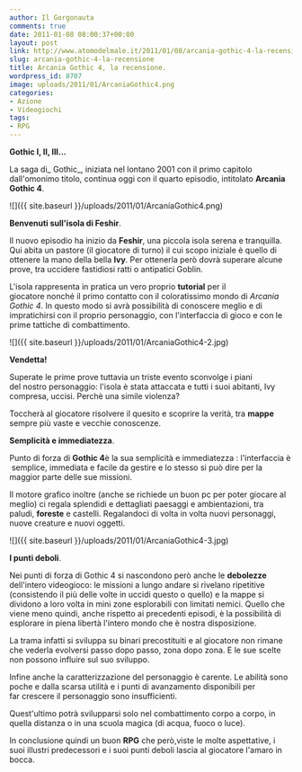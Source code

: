 ```yaml
---
author: Il Gorgonauta
comments: true
date: 2011-01-08 08:00:37+00:00
layout: post
link: http://www.atomodelmale.it/2011/01/08/arcania-gothic-4-la-recensione/
slug: arcania-gothic-4-la-recensione
title: Arcania Gothic 4, la recensione.
wordpress_id: 8707
image: uploads/2011/01/ArcaniaGothic4.png
categories:
- Azione
- Videogiochi
tags:
- RPG
---
```


**Gothic I, II, III...**

La saga di_ Gothic_, iniziata nel lontano 2001 con il primo capitolo dall'omonimo titolo, continua oggi con il quarto episodio, intitolato **Arcania Gothic 4**.

![]({{ site.baseurl }}/uploads/2011/01/ArcaniaGothic4.png)

**Benvenuti sull'isola di Feshir**.

Il nuovo episodio ha inizio da **Feshir**, una piccola isola serena e tranquilla. Qui abita un pastore (il giocatore di turno) il cui scopo iniziale è quello di ottenere la mano della bella **Ivy**. Per ottenerla però dovrà superare alcune prove, tra uccidere fastidiosi ratti o antipatici Goblin.

L'isola rappresenta in pratica un vero proprio **tutorial** per il giocatore nonché il primo contatto con il coloratissimo mondo di _Arcania Gothic 4_. In questo modo si avrà possibilità di conoscere meglio e di impratichirsi con il proprio personaggio, con l'interfaccia di gioco e con le prime tattiche di combattimento.

![]({{ site.baseurl }}/uploads/2011/01/ArcaniaGothic4-2.jpg)

**Vendetta!**

Superate le prime prove tuttavia un triste evento sconvolge i piani del nostro personaggio: l'isola è stata attaccata e tutti i suoi abitanti, Ivy compresa, uccisi. Perchè una simile violenza?

Toccherà al giocatore risolvere il quesito e scoprire la verità, tra **mappe** sempre più vaste e vecchie conoscenze.

**Semplicità e immediatezza**.

Punto di forza di **Gothic 4**è la sua semplicità e immediatezza : l'interfaccia è  semplice, immediata e facile da gestire e lo stesso si può dire per la maggior parte delle sue missioni.

Il motore grafico inoltre (anche se richiede un buon pc per poter giocare al meglio) ci regala splendidi e dettagliati paesaggi e ambientazioni, tra paludi, **foreste** e castelli. Regalandoci di volta in volta nuovi personaggi, nuove creature e nuovi oggetti.

![]({{ site.baseurl }}/uploads/2011/01/ArcaniaGothic4-3.jpg)

**I punti deboli**.

Nei punti di forza di Gothic 4 si nascondono però anche le **debolezze** dell'intero videogioco: le missioni a lungo andare si rivelano ripetitive (consistendo il più delle volte in uccidi questo o quello) e la mappe si dividono a loro volta in mini zone esplorabili con limitati nemici. Quello che viene meno quindi, anche rispetto ai precedenti episodi, è la possibilità di esplorare in piena libertà l'intero mondo che è nostra disposizione.

La trama infatti si sviluppa su binari precostituiti e al giocatore non rimane che vederla evolversi passo dopo passo, zona dopo zona. E le sue scelte non possono influire sul suo sviluppo.

Infine anche la caratterizzazione del personaggio è carente. Le abilità sono poche e dalla scarsa utilità e i punti di avanzamento disponibili per far crescere il personaggio sono insufficienti.

Quest'ultimo potrà svilupparsi solo nel combattimento corpo a corpo, in quella distanza o in una scuola magica (di acqua, fuoco o luce).

In conclusione quindi un buon **RPG** che però,viste le molte aspettative, i suoi illustri predecessori e i suoi punti deboli lascia al giocatore l'amaro in bocca.

